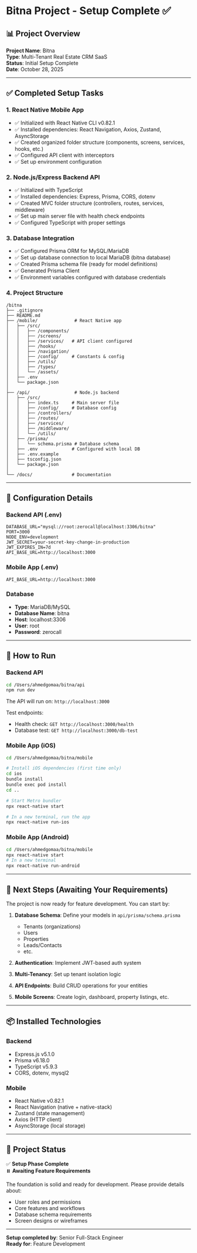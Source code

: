 # Bitna Project - Setup Complete ✅

## 📊 Project Overview

**Project Name**: Bitna  
**Type**: Multi-Tenant Real Estate CRM SaaS  
**Status**: Initial Setup Complete  
**Date**: October 28, 2025

---

## ✅ Completed Setup Tasks

### 1. React Native Mobile App
- ✅ Initialized with React Native CLI v0.82.1
- ✅ Installed dependencies: React Navigation, Axios, Zustand, AsyncStorage
- ✅ Created organized folder structure (components, screens, services, hooks, etc.)
- ✅ Configured API client with interceptors
- ✅ Set up environment configuration

### 2. Node.js/Express Backend API
- ✅ Initialized with TypeScript
- ✅ Installed dependencies: Express, Prisma, CORS, dotenv
- ✅ Created MVC folder structure (controllers, routes, services, middleware)
- ✅ Set up main server file with health check endpoints
- ✅ Configured TypeScript with proper settings

### 3. Database Integration
- ✅ Configured Prisma ORM for MySQL/MariaDB
- ✅ Set up database connection to local MariaDB (bitna database)
- ✅ Created Prisma schema file (ready for model definitions)
- ✅ Generated Prisma Client
- ✅ Environment variables configured with database credentials

### 4. Project Structure
```
/bitna
├── .gitignore
├── README.md
├── /mobile/              # React Native app
│   ├── /src/
│   │   ├── /components/
│   │   ├── /screens/
│   │   ├── /services/   # API client configured
│   │   ├── /hooks/
│   │   ├── /navigation/
│   │   ├── /config/     # Constants & config
│   │   ├── /utils/
│   │   ├── /types/
│   │   └── /assets/
│   ├── .env
│   └── package.json
│
├── /api/                 # Node.js backend
│   ├── /src/
│   │   ├── index.ts     # Main server file
│   │   ├── /config/     # Database config
│   │   ├── /controllers/
│   │   ├── /routes/
│   │   ├── /services/
│   │   ├── /middleware/
│   │   └── /utils/
│   ├── /prisma/
│   │   └── schema.prisma # Database schema
│   ├── .env             # Configured with local DB
│   ├── .env.example
│   ├── tsconfig.json
│   └── package.json
│
└── /docs/               # Documentation
```

---

## 🔧 Configuration Details

### Backend API (.env)
```
DATABASE_URL="mysql://root:zerocall@localhost:3306/bitna"
PORT=3000
NODE_ENV=development
JWT_SECRET=your-secret-key-change-in-production
JWT_EXPIRES_IN=7d
API_BASE_URL=http://localhost:3000
```

### Mobile App (.env)
```
API_BASE_URL=http://localhost:3000
```

### Database
- **Type**: MariaDB/MySQL
- **Database Name**: bitna
- **Host**: localhost:3306
- **User**: root
- **Password**: zerocall

---

## 🚀 How to Run

### Backend API
```bash
cd /Users/ahmedgomaa/bitna/api
npm run dev
```
The API will run on: `http://localhost:3000`

Test endpoints:
- Health check: `GET http://localhost:3000/health`
- Database test: `GET http://localhost:3000/db-test`

### Mobile App (iOS)
```bash
cd /Users/ahmedgomaa/bitna/mobile

# Install iOS dependencies (first time only)
cd ios
bundle install
bundle exec pod install
cd ..

# Start Metro bundler
npx react-native start

# In a new terminal, run the app
npx react-native run-ios
```

### Mobile App (Android)
```bash
cd /Users/ahmedgomaa/bitna/mobile
npx react-native start
# In a new terminal
npx react-native run-android
```

---

## 📝 Next Steps (Awaiting Your Requirements)

The project is now ready for feature development. You can start by:

1. **Database Schema**: Define your models in `api/prisma/schema.prisma`
   - Tenants (organizations)
   - Users
   - Properties
   - Leads/Contacts
   - etc.

2. **Authentication**: Implement JWT-based auth system

3. **Multi-Tenancy**: Set up tenant isolation logic

4. **API Endpoints**: Build CRUD operations for your entities

5. **Mobile Screens**: Create login, dashboard, property listings, etc.

---

## 📦 Installed Technologies

### Backend
- Express.js v5.1.0
- Prisma v6.18.0
- TypeScript v5.9.3
- CORS, dotenv, mysql2

### Mobile
- React Native v0.82.1
- React Navigation (native + native-stack)
- Zustand (state management)
- Axios (HTTP client)
- AsyncStorage (local storage)

---

## 🎯 Project Status

✅ **Setup Phase Complete**  
⏸️  **Awaiting Feature Requirements**

The foundation is solid and ready for development. Please provide details about:
- User roles and permissions
- Core features and workflows
- Database schema requirements
- Screen designs or wireframes

---

**Setup completed by**: Senior Full-Stack Engineer  
**Ready for**: Feature Development
